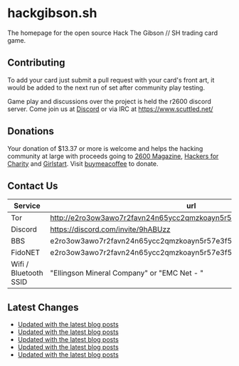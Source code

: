 # hackgibson.sh
The homepage for the open source Hack The Gibson // SH trading card game.


## Contributing

To add your card just submit a pull request with your card's front art, it would be added to the next run of set after community play testing.

Game play and discussions over the project is held the r2600 discord server. Come join us at [Discord](https://discord.com/invite/9hABUzz) or via IRC at https://www.scuttled.net/


## Donations

Your donation of $13.37 or more is welcome and helps the hacking community at large with proceeds going to [2600 Magazine](https://2600.com/), [Hackers for Charity](https://hackersforcharity.org) and [Girlstart](https://girlstart.org).  Visit [buymeacoffee](https://www.buymeacoffee.com/hackgibson.sh) to donate.


## Contact Us

Service | url
-|-
Tor | http://e2ro3ow3awo7r2favn24n65ycc2qmzkoayn5r57e3f56nvjwdcgg32ad.onion
Discord | https://discord.com/invite/9hABUzz
BBS | e2ro3ow3awo7r2favn24n65ycc2qmzkoayn5r57e3f56nvjwdcgg32ad.onion:23
FidoNET | e2ro3ow3awo7r2favn24n65ycc2qmzkoayn5r57e3f56nvjwdcgg32ad.onion:24554
Wifi / Bluetooth SSID | "Ellingson Mineral Company" or "EMC Net - <fidonet address>"

## Latest Changes
<!-- BLOG-POST-LIST:START -->
- [Updated with the latest blog posts](https://github.com/DFW2600/hackgibson.sh/commit/da9d40c3c70269859e93fff0387a2a903f42b56e)
- [Updated with the latest blog posts](https://github.com/DFW2600/hackgibson.sh/commit/93695a68866540c55510d38714b9637c4b3c2a2e)
- [Updated with the latest blog posts](https://github.com/DFW2600/hackgibson.sh/commit/342d31a35431f39c7226f3a2a9960fd98b52cf5f)
- [Updated with the latest blog posts](https://github.com/DFW2600/hackgibson.sh/commit/59cdd20ec67213f3c62f8177cc9c0471ad9fddf2)
- [Updated with the latest blog posts](https://github.com/DFW2600/hackgibson.sh/commit/a7e1717758ad0cb5e625cc6061cc709847598aa8)
<!-- BLOG-POST-LIST:END -->
